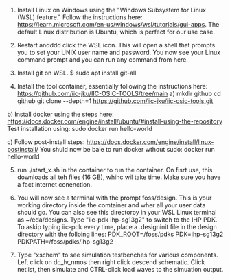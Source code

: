 1) Install Linux on Windows using the "Windows Subsystem for Linux (WSL) feature." Follow the instructions here:
https://learn.microsoft.com/en-us/windows/wsl/tutorials/gui-apps. The default Linux distribution is Ubuntu, which is perfect for our use case.

2) Restart andddd click the WSL icon. This will open a shell that prompts you to set your UNIX user name and password. You now see your Linux command prompt and you can run any command from here.

3) Install git on WSL. $ sudo apt install git-all

4) Install the tool container, essentially following the instructions here: https://github.com/iic-jku/IIC-OSIC-TOOLS/tree/main
a) mkdir github
cd github
git clone --depth=1 https://github.com/iic-jku/iic-osic-tools.git

b) Install docker using the steps here: https://docs.docker.com/engine/install/ubuntu/#install-using-the-repository
Test installation using: sudo docker run hello-world

c) Follow post-install steps: https://docs.docker.com/engine/install/linux-postinstall/
You shuld now be bale to run docker wthout sudo: docker run hello-world

5) run ./start_x.sh in the container to run the container. On fisrt use, this downloads all teh files (16 GB), whihc wil take time. Make sure you have a fact internet conenction.

6) You will now see a terminal with the prompt foss/design. This is your working directory inside the comtainer and wher all your user data should go. You can also see this directoroy in your WSL Linux terminal as ~/eda/designs. Type "iic-pdk ihp-sg13g2" to switch to the IHP PDK. To askip typing iic-pdk every time, place a .designinit file in the design directory with the folloing lines:
PDK_ROOT=/foss/pdks
PDK=ihp-sg13g2
PDKPATH=/foss/pdks/ihp-sg13g2

7) Type "xschem" to see simulation testbenches for various components. Left click on dc_lv_nmos then right click descend schematic. Click netlist, then simulate and CTRL-click load waves to the simuation output.